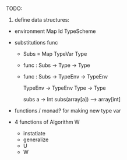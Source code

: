 TODO:
1. define data structures:

  - environment
    Map Id TypeScheme

  - substitutions
    func
    - Subs = Map TypeVar Type
    - func : Subs -> Type -> Type
    - func : Subs -> TypeEnv -> TypeEnv

        TypeEnv -> TypeEnv
        Type -> Type

        subs a -> Int
        subs(array[a]) --> array[int]

  - functions / monad? for making new type var

  - 4 functions of Algorithm W
    - instatiate
    - generalize
    - U
    - W

